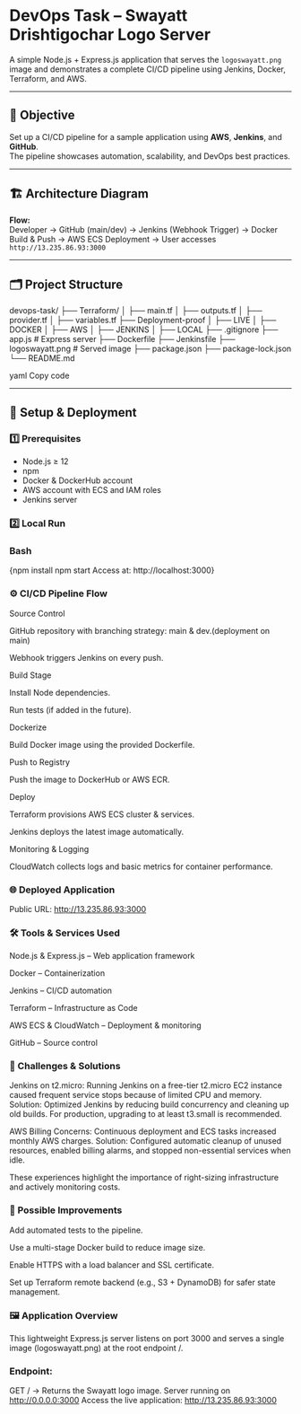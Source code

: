 # DevOps Task – Swayatt Drishtigochar Logo Server

A simple Node.js + Express.js application that serves the `logoswayatt.png` image and demonstrates a complete CI/CD pipeline using Jenkins, Docker, Terraform, and AWS.

---

## 📌 Objective
Set up a CI/CD pipeline for a sample application using **AWS**, **Jenkins**, and **GitHub**.  
The pipeline showcases automation, scalability, and DevOps best practices.

---

## 🏗️ Architecture Diagram

**Flow:**  
Developer → GitHub (main/dev) → Jenkins (Webhook Trigger) → Docker Build & Push → AWS ECS Deployment → User accesses `http://13.235.86.93:3000`

---

## 🗂 Project Structure
devops-task/
├── Terraform/
│ ├── main.tf
│ ├── outputs.tf
│ ├── provider.tf
│ ├── variables.tf
├── Deployment-proof
│ ├── LIVE
│ ├── DOCKER
│ ├── AWS
│ ├── JENKINS
│ ├── LOCAL
├── .gitignore
├── app.js # Express server
├── Dockerfile
├── Jenkinsfile
├── logoswayatt.png # Served image
├── package.json
├── package-lock.json
└── README.md

yaml
Copy code

---

## 🚀 Setup & Deployment

### 1️⃣ Prerequisites
- Node.js ≥ 12  
- npm  
- Docker & DockerHub account  
- AWS account with ECS and IAM roles  
- Jenkins server

### 2️⃣ Local Run
### Bash
{npm install
npm start
Access at: http://localhost:3000}

### ⚙️ CI/CD Pipeline Flow
Source Control

GitHub repository with branching strategy: main & dev.(deployment on main)

Webhook triggers Jenkins on every push.

Build Stage

Install Node dependencies.

Run tests (if added in the future).

Dockerize

Build Docker image using the provided Dockerfile.

Push to Registry

Push the image to DockerHub or AWS ECR.

Deploy

Terraform provisions AWS ECS cluster & services.

Jenkins deploys the latest image automatically.

Monitoring & Logging

CloudWatch collects logs and basic metrics for container performance.

### 🌐 Deployed Application
Public URL: http://13.235.86.93:3000

### 🛠 Tools & Services Used
Node.js & Express.js – Web application framework

Docker – Containerization

Jenkins – CI/CD automation

Terraform – Infrastructure as Code

AWS ECS & CloudWatch – Deployment & monitoring

GitHub – Source control

### 🧩 Challenges & Solutions
Jenkins on t2.micro:
Running Jenkins on a free-tier t2.micro EC2 instance caused frequent service stops because of limited CPU and memory.
Solution: Optimized Jenkins by reducing build concurrency and cleaning up old builds. For production, upgrading to at least t3.small is recommended.

AWS Billing Concerns:
Continuous deployment and ECS tasks increased monthly AWS charges.
Solution: Configured automatic cleanup of unused resources, enabled billing alarms, and stopped non-essential services when idle.

These experiences highlight the importance of right-sizing infrastructure and actively monitoring costs.

### 🔮 Possible Improvements
Add automated tests to the pipeline.

Use a multi-stage Docker build to reduce image size.

Enable HTTPS with a load balancer and SSL certificate.

Set up Terraform remote backend (e.g., S3 + DynamoDB) for safer state management.

### 🖼️ Application Overview
This lightweight Express.js server listens on port 3000 and serves a single image (logoswayatt.png) at the root endpoint /.

### Endpoint:
GET / → Returns the Swayatt logo image.
Server running on http://0.0.0.0:3000
Access the live application: http://13.235.86.93:3000
